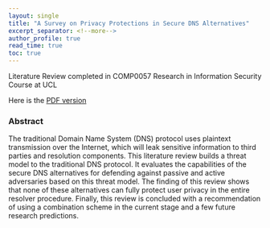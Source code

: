 ```yaml
---
layout: single
title: "A Survey on Privacy Protections in Secure DNS Alternatives"
excerpt_separator: <!--more-->
author_profile: true
read_time: true
toc: true
---
```


Literature Review completed in COMP0057 Research in Information Security Course at UCL

<!--more-->

Here is the [PDF version](/assets/A-Survey-on-Privacy-Protections-in-Secure-DNS-Alternatives.pdf)

### Abstract

The traditional Domain Name System (DNS) protocol uses plaintext transmission over the Internet, 
which will leak sensitive information to third parties and resolution components. 
This literature review builds a threat model to the traditional DNS protocol. 
It evaluates the capabilities of the secure DNS alternatives for defending against passive and active adversaries based on this threat model. 
The finding of this review shows that none of these alternatives can fully protect user privacy in the entire resolver procedure. 
Finally, this review is concluded with a recommendation of using a combination scheme in the current stage and a few future research predictions.
